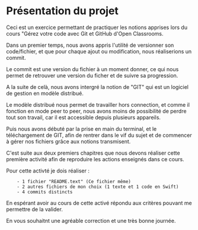 # Présentation du projet

Ceci est un exercice permettant de practiquer les notions apprises lors du cours "Gérez votre code avec Git et GitHub d'Open Classrooms.

Dans un premier temps, nous avons appris l'utilité de versionner son code/fichier, et que pour chaque ajout ou modification, nous réaliserions un commit.

Le commit est une version du fichier à un moment donner, ce qui nous permet de retrouver une version du ficher et de suivre sa progression.

A la suite de celà, nous avons intergré la notion de "GIT" qui est un logiciel de gestion en modèle distribué. 

Le modèle distribué nous permet de travailler hors connection, et comme il fonction en mode peer to peer, nous avons moins de possibilité de perdre tout son travail, car il est accessible depuis plusieurs appareils.

Puis nous avons débuté par la prise en main du terminal, et le téléchargement de GIT, afin de rentrer dans le vif du sujet et de commencer à gérer nos fichiers grâce aux notions transmisent.

C'est suite aux deux premiers chapitres que nous devons réaliser cette première activité afin de reproduire les actions enseignés dans ce cours.

Pour cette activté je dois réaliser :

		- 1 fichier "README.text" (Ce fichier même)
		- 2 autres fichiers de mon choix (1 texte et 1 code en Swift)
		- 4 commits distincts 

En espérant avoir au cours de cette activé répondu aux critères pouvant me permettre de la valider.

En vous souhaitnt une agréable correction et une très bonne journée. 
